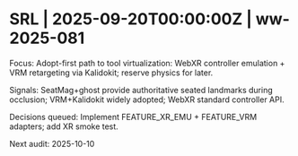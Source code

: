 # SRL | 2025-09-20T00:00:00Z | ww-2025-081

Focus: Adopt-first path to tool virtualization: WebXR controller emulation + VRM retargeting via Kalidokit; reserve physics for later.

Signals: SeatMag+ghost provide authoritative seated landmarks during occlusion; VRM+Kalidokit widely adopted; WebXR standard controller API.

Decisions queued: Implement FEATURE_XR_EMU + FEATURE_VRM adapters; add XR smoke test.

Next audit: 2025-10-10
